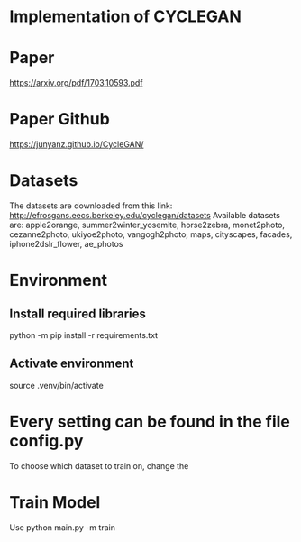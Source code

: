 # Implementation of CYCLEGAN 

# Paper 
https://arxiv.org/pdf/1703.10593.pdf

# Paper Github 
https://junyanz.github.io/CycleGAN/

# Datasets
The datasets are downloaded from this link: http://efrosgans.eecs.berkeley.edu/cyclegan/datasets
Available datasets are: apple2orange, summer2winter_yosemite, horse2zebra, monet2photo, cezanne2photo, ukiyoe2photo, vangogh2photo, maps, cityscapes, facades, iphone2dslr_flower, ae_photos

# Environment
## Install required libraries
python -m pip install -r requirements.txt

## Activate environment
source .venv/bin/activate

# Every setting can be found in the file config.py
To choose which dataset to train on, change the 
# Train Model 
Use python main.py -m train 






